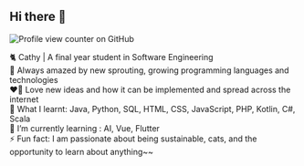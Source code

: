 ## Hi there 👋
![Profile view counter on GitHub](https://komarev.com/ghpvc/?username=cathy-ps)

🐈 Cathy | A final year student in Software Engineering <br>
💭 Always amazed by new sprouting, growing programming languages and technologies <br>
❤️‍🔥 Love new ideas and how it can be implemented and spread across the internet <br>
💙 What I learnt: Java, Python, SQL, HTML, CSS, JavaScript, PHP, Kotlin, C#, Scala <br>
🌱 I’m currently learning : AI, Vue, Flutter <br>
⚡ Fun fact: I am passionate about being sustainable, cats, and the opportunity to learn about anything~~

<!-- 
👯 I’m looking to collaborate on ...
🤔 I’m looking for help with ...
💬 Ask me about ...
📫 How to reach me: sey948@gmail.com
-->


